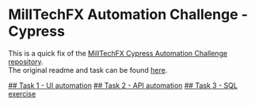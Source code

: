 # MillTechFX Automation Challenge - Cypress

This is a quick fix of the [MillTechFX Cypress Automation Challenge repository](https://github.com/milltechfx/cypress-automation-challenge).  
The original readme and task can be found [here](documentation/README-original.md).

[## Task 1 - UI automation](/documentation/Task1.md)
[## Task 2 - API automation](/documentation/Task2.md)
[## Task 3 - SQL exercise](/documentation/Task3.md)
